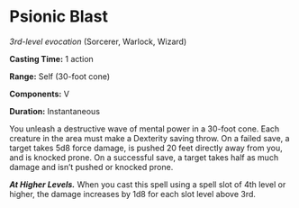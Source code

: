 # Psionic Blast
*3rd-level evocation* (Sorcerer, Warlock, Wizard)

**Casting Time:** 1 action

**Range:** Self (30-foot cone)

**Components:** V

**Duration:** Instantaneous

You unleash a destructive wave of mental power in a 30-foot cone. Each creature in the area must make a Dexterity saving throw. On a failed save, a target takes 5d8 force damage, is pushed 20 feet directly away from you, and is knocked prone. On a successful save, a target takes half as much damage and isn’t pushed or knocked prone.

***At Higher Levels.*** When you cast this spell using a spell slot of 4th level or higher, the damage increases by 1d8 for each slot level above 3rd.